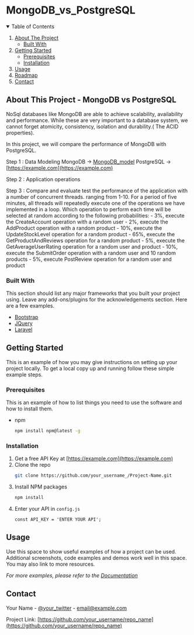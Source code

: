 # MongoDB_vs_PostgreSQL

<!-- TABLE OF CONTENTS -->
<details open="open">
  <summary>Table of Contents</summary>
  <ol>
    <li>
      <a href="#about-the-project">About The Project</a>
      <ul>
        <li><a href="#built-with">Built With</a></li>
      </ul>
    </li>
    <li>
      <a href="#getting-started">Getting Started</a>
      <ul>
        <li><a href="#prerequisites">Prerequisites</a></li>
        <li><a href="#installation">Installation</a></li>
      </ul>
    </li>
    <li><a href="#usage">Usage</a></li>
    <li><a href="#roadmap">Roadmap</a></li>
    <li><a href="#contact">Contact</a></li>
  
  </ol>
</details>



<!-- ABOUT THE PROJECT -->
## About This Project - MongoDB vs PostgreSQL

NoSql databases like MongoDB are able to achieve scalability, availability and performance. While these are very important to a database system, we cannot forget atomicity, consistency, isolation and durability.( The ACID properties).


In this project, we will compare the performance of MongoDB with PostgreSQL. 

Step 1 : Data Modeling 
         MongoDB -> [MongoDB_model](https://github.com/ChaitanyaMehta1997/MongoDB_vs_PostgreSQL/blob/main/MongoDB_vs_PostGreSQL/package/MongoDBModel.py)
         PostgreSQL -> [https://example.com](https://example.com)
         
         
Step 2 : Application operations 

Step 3 : Compare and evaluate
        test the performance of the application with a number of concurrent threads. ranging from 1-10.
        For a period of five minutes, all threads will repeatedly execute one of the operations
        we have implemented in a loop. Which operation to perform each time will be selected at
        random according to the following probabilities:
        - 3%, execute the CreateAccount operation with a random user
        - 2%, execute the AddProduct operation with a random product
        - 10%, execute the UpdateStockLevel operation for a random product
        - 65%, execute the GetProductAndReviews operation for a random product
        - 5%, execute the GetAverageUserRating operation for a random user and product
        - 10%, execute the SubmitOrder operation with a random user and 10 random products
        - 5%, execute PostReview operation for a random user and product




### Built With

This section should list any major frameworks that you built your project using. Leave any add-ons/plugins for the acknowledgements section. Here are a few examples.
* [Bootstrap](https://getbootstrap.com)
* [JQuery](https://jquery.com)
* [Laravel](https://laravel.com)



<!-- GETTING STARTED -->
## Getting Started

This is an example of how you may give instructions on setting up your project locally.
To get a local copy up and running follow these simple example steps.

### Prerequisites

This is an example of how to list things you need to use the software and how to install them.
* npm
  ```sh
  npm install npm@latest -g
  ```

### Installation

1. Get a free API Key at [https://example.com](https://example.com)
2. Clone the repo
   ```sh
   git clone https://github.com/your_username_/Project-Name.git
   ```
3. Install NPM packages
   ```sh
   npm install
   ```
4. Enter your API in `config.js`
   ```JS
   const API_KEY = 'ENTER YOUR API';
   ```



<!-- USAGE EXAMPLES -->
## Usage

Use this space to show useful examples of how a project can be used. Additional screenshots, code examples and demos work well in this space. You may also link to more resources.

_For more examples, please refer to the [Documentation](https://example.com)_



<!-- CONTACT -->
## Contact

Your Name - [@your_twitter](https://twitter.com/your_username) - email@example.com

Project Link: [https://github.com/your_username/repo_name](https://github.com/your_username/repo_name)

